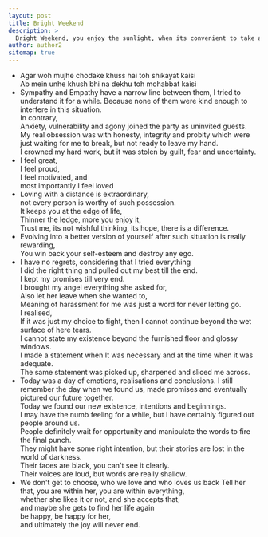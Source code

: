 ```yaml
---
layout: post
title: Bright Weekend
description: >
  Bright Weekend, you enjoy the sunlight, when its convenient to take a break
author: author2
sitemap: true
---
```


- Agar woh mujhe chodake khuss hai toh shikayat kaisi\
  Ab mein unhe khush bhi na dekhu toh mohabbat kaisi
- Sympathy and Empathy have a narrow line between them, I tried to understand it for a while. Because none of them were kind enough to interfere in this situation.\
  In contrary,\
  Anxiety, vulnerability and agony joined the party as uninvited guests.\
  My real obsession was with honesty, integrity and probity which were just waiting for me to break, but not ready to leave my hand.\
  I crowned my hard work, but it was stolen by guilt, fear and uncertainty.
- I feel great,\
  I feel proud,\
  I feel motivated, and\
  most importantly I feel loved
- Loving with a distance is extraordinary,\
  not every person is worthy of such possession.\
  It keeps you at the edge of life,\
  Thinner the ledge, more you enjoy it,\
  Trust me, its not wishful thinking, its hope, there is a difference.
- Evolving into a better version of yourself after such situation is really rewarding,\
  You win back your self-esteem and destroy any ego.
- I have no regrets, considering that I tried everything\
  I did the right thing and pulled out my best till the end.\
  I kept my promises till very end.\
  I brought my angel everything she asked for,\
  Also let her leave when she wanted to,\
  Meaning of harassment for me was just a word for never letting go.\
  I realised,\
  If it was just my choice to fight, then I cannot continue beyond the wet surface of here tears.\
  I cannot state my existence beyond the furnished floor and glossy windows.\
  I made a statement when It was necessary and at the time when it was adequate.\
  The same statement was picked up, sharpened and sliced me across.
- Today was a day of emotions, realisations and conclusions.
  I still remember the day when we found us, made promises and eventually pictured our future together.\
  Today we found our new existence, intentions and beginnings.\
  I may have the numb feeling for a while, but I have certainly figured out people around us.\
  People definitely wait for opportunity and manipulate the words to fire the final punch.\
  They might have some right intention, but their stories are lost in the world of darkness.\
  Their faces are black, you can't see it clearly.\
  Their voices are loud, but words are really shallow.
- We don't get to choose, who we love and who loves us back
  Tell her that, you are within her, you are within everything,\
  whether she likes it or not, and she accepts that,\
  and maybe she gets to find her life again\
  be happy, be happy for her,\
  and ultimately the joy will never end.
